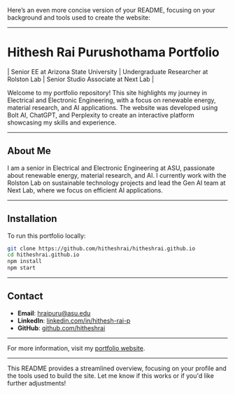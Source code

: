 Here’s an even more concise version of your README, focusing on your background and tools used to create the website:

---

# Hithesh Rai Purushothama Portfolio

| Senior EE at Arizona State University | Undergraduate Researcher at Rolston Lab | Senior Studio Associate at Next Lab |

Welcome to my portfolio repository! This site highlights my journey in Electrical and Electronic Engineering, with a focus on renewable energy, material research, and AI applications. The website was developed using Bolt AI, ChatGPT, and Perplexity to create an interactive platform showcasing my skills and experience.

---

## About Me

I am a senior in Electrical and Electronic Engineering at ASU, passionate about renewable energy, material research, and AI. I currently work with the Rolston Lab on sustainable technology projects and lead the Gen AI team at Next Lab, where we focus on efficient AI applications.

---

## Installation

To run this portfolio locally:
```bash
git clone https://github.com/hitheshrai/hitheshrai.github.io
cd hitheshrai.github.io
npm install
npm start
```

---

## Contact

- **Email**: [hraipuru@asu.edu](mailto:hraipuru@asu.edu)
- **LinkedIn**: [linkedin.com/in/hithesh-rai-p](https://www.linkedin.com/in/hithesh-rai-p/)
- **GitHub**: [github.com/hitheshrai](https://github.com/hitheshrai)

---

For more information, visit my [portfolio website](https://hitheshrai.github.io/Hithesh/).

---

This README provides a streamlined overview, focusing on your profile and the tools used to build the site. Let me know if this works or if you'd like further adjustments!